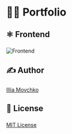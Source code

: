 # 👨‍💻 Portfolio

###

## ⚛️ Frontend

###

![Frontend](https://skillicons.dev/icons?i=html,css,js,ts,react,tailwind,vite)

###

## ✍️ Author

###

[Illia Movchko](https://github.com/conceptbtw)

###

## 📝 License

###

[MIT License](https://choosealicense.com/licenses/mit/)

###
